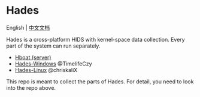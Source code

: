 # Hades

English | [中文文档](README-zh_CN.md)

Hades is a cross-platform HIDS with kernel-space data collection. Every part of the system can run separately.

- [Hboat (server)](https://github.com/theSecHunter/Hboat)
- [Hades-Windows](https://github.com/theSecHunter/Hades-Windows) @TimelifeCzy
- [Hades-Linux](https://github.com/chriskaliX/Hades) @chriskaliX

This repo is meant to collect the parts of Hades. For detail, you need to look into the repo above.
